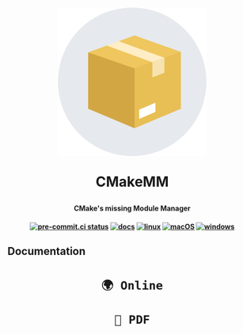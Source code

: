 <h1 align="center">
  <a href="https://cmake-tools.github.io/cmmm"><img src="./docs/static/logo.png" width="300" title="cmmm logo" alt="cmmm"></a>

CMakeMM

</h1>

<h4 align="center">CMake's missing Module Manager</h4>

<h4 align="center">

[![pre-commit.ci status](https://results.pre-commit.ci/badge/github/cmake-tools/cmmm/main.svg)](https://results.pre-commit.ci/latest/github/cmake-tools/cmmm/main)
[![docs](https://github.com/cmake-tools/cmmm/actions/workflows/docs.yml/badge.svg)](https://github.com/cmake-tools/cmmm/actions/workflows/docs.yml)
[![linux](https://github.com/cmake-tools/cmmm/actions/workflows/linux.yml/badge.svg)](https://github.com/cmake-tools/cmmm/actions/workflows/linux.yml)
[![macOS](https://github.com/cmake-tools/cmmm/actions/workflows/macOS.yml/badge.svg)](https://github.com/cmake-tools/cmmm/actions/workflows/macOS.yml)
[![windows](https://github.com/cmake-tools/cmmm/actions/workflows/windows.yml/badge.svg)](https://github.com/cmake-tools/cmmm/actions/workflows/windows.yml)

</h4>

## Documentation ##

<h1 align="center">
  <a href="https://cmake-tools.github.io/cmmm/">

  ```markdown
  🌍 Online
  ```

  </a>
  <a href="https://cmake-tools.github.io/cmmm/">

  ```markdown
  📖 PDF
  ```

  </a>
</h1>
